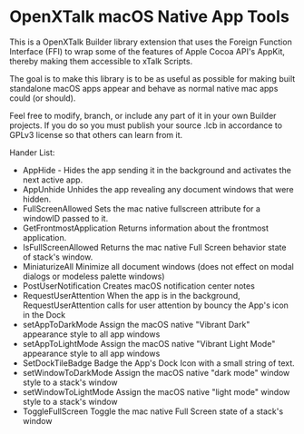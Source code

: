 # OpenXTalk macOS Native App Tools

This is a OpenXTalk Builder library extension that uses the
Foreign Function Interface (FFI) to wrap some of the features
of Apple Cocoa API's AppKit, thereby making them accessible to 
xTalk Scripts.

The goal is to make this library is to be as useful as possible 
for making built standalone macOS apps appear and behave as 
normal native mac apps could (or should).

Feel free to modify, branch, or include any part of it in your
own Builder projects. If you do so you must publish your source .lcb
in accordance to GPLv3 license so that others can learn from it.

Hander List:
- AppHide -	Hides the app sending it in the background and activates the next active app.	
- AppUnhide	Unhides the app revealing any document windows that were hidden.	
- FullScreenAllowed	Sets the mac native fullscreen attribute for a windowID passed to it.	
- GetFrontmostApplication	Returns information about the frontmost application.
- IsFullScreenAllowed	Returns the mac native Full Screen behavior state of stack's window.
- MiniaturizeAll	Minimize all document windows (does not effect on modal dialogs or modeless palette windows)
- PostUserNotification	Creates macOS notification center notes
- RequestUserAttention	When the app is in the background, RequestUserAttention calls for user attention by bouncy the App's icon in the Dock
- setAppToDarkMode	Assign the macOS native "Vibrant Dark" appearance style to all app windows
- setAppToLightMode	Assign the macOS native "Vibrant Light Mode" appearance style to all app windows
- SetDockTileBadge	Badge the App's Dock Icon with a small string of text.
- setWindowToDarkMode	Assign the macOS native "dark mode" window style to a stack's window
- setWindowToLightMode	Assign the macOS native "light mode" window style to a stack's window
- ToggleFullScreen	Toggle the mac native Full Screen state of a stack's window
